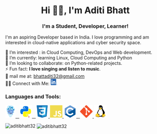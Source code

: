 <h1 align="center">Hi 👋🏻, I'm Aditi Bhatt</h1>
<h3 align="center">I'm a Student, Developer, Learner!</h3>

I'm an aspiring Developer based in India. I love programming and am interested in cloud-native applications and cyber security space.


👀 I’m interested : in Cloud Computing, DevOps and Web development. <br>
🌱 I’m currently: learning Linux, Cloud Computing and Python <br>
👯 I’m looking to collaborate: on Python-related projects. <br>
⚡ Fun fact: **I love singing and listen to music**. <br>
📧 mail me at: bhattaditi32@gmail.com <br>
🤝🏻  Connect with Me: [<img src="https://github.com/aditibhatt32/aditibhatt32/blob/main/linkedln.png" alt="Linkedln" width="20px" height="20px">](https://www.linkedin.com/in/aditi-bhatt-8821351a9/)

<h3 align="left">Languages and Tools:</h3>
<p align="left">  
    <a href="https://www.docker.com/" target="_blank" >
    <img src="https://github.com/aditibhatt32/aditibhatt32/blob/main/docker.gif" height="40" />&nbsp;&nbsp;
    <img src="https://github.com/aditibhatt32/aditibhatt32/blob/main/python.gif" height="40" />&nbsp;&nbsp;
    <a href="https://www.w3schools.com/css/" target="_blank"> 
        <code><img src="https://raw.githubusercontent.com/devicons/devicon/master/icons/css3/css3-original.svg" alt="css3" width="40" height="40"/></code>  
    </a> 
    <a href="https://developer.mozilla.org/en-US/docs/Web/JavaScript" target="_blank"> 
        <code><img src="https://raw.githubusercontent.com/devicons/devicon/master/icons/javascript/javascript-plain.svg" alt="javascript" width="40" height="40"/></code>  
    </a>
     <a href="https://www.cprogramming.com/" target="_blank"> 
        <code><img src="https://raw.githubusercontent.com/devicons/devicon/master/icons/c/c-original.svg" alt="c" width="40" height="40"/> </code> 
    </a>
    <a href="https://git-scm.com/" target="_blank"> 
        <code><img src="https://raw.githubusercontent.com/devicons/devicon/master/icons/git/git-original.svg" alt="git" width="40" height="40"/></code>  
    </a> 
    <a href="https://www.linux.org/" target="_blank"> 
        <code><img src="https://raw.githubusercontent.com/devicons/devicon/master/icons/linux/linux-original.svg" alt="linux" width="40" height="40"/></code>  
    </a> 
</p>

<p><img align="left" src="https://github-readme-stats.vercel.app/api/top-langs/?username=aditibhatt32&layout=compact&theme=midnight-purple" alt="aditibhatt32" /></p>
<p>&nbsp;<img align="center" src="https://github-readme-stats.vercel.app/api?username=aditibhatt32&show_icons=true&theme=midnight-purple" alt="aditibhatt32" /></p>


<!---
aditibhatt32/aditibhatt32 is a ✨ special ✨ repository because its `README.md` (this file) appears on your GitHub profile.
You can click the Preview link to take a look at your changes.
--->
